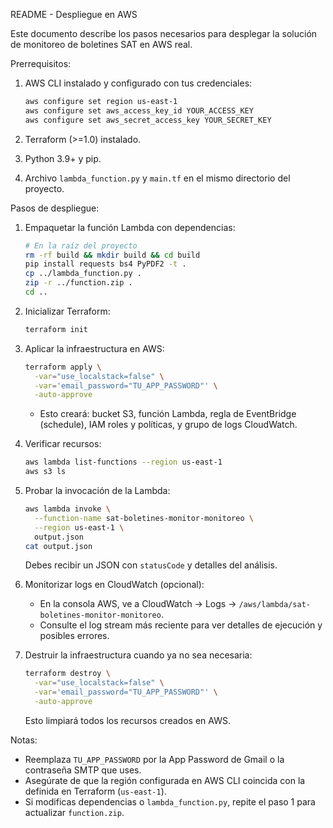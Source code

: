 README - Despliegue en AWS

Este documento describe los pasos necesarios para desplegar la solución de monitoreo de boletines SAT en AWS real.

Prerrequisitos:

1. AWS CLI instalado y configurado con tus credenciales:

   ```bash
   aws configure set region us-east-1
   aws configure set aws_access_key_id YOUR_ACCESS_KEY
   aws configure set aws_secret_access_key YOUR_SECRET_KEY
   ```
2. Terraform (>=1.0) instalado.
3. Python 3.9+ y pip.
4. Archivo `lambda_function.py` y `main.tf` en el mismo directorio del proyecto.

Pasos de despliegue:

1. Empaquetar la función Lambda con dependencias:

   ```bash
   # En la raíz del proyecto
   rm -rf build && mkdir build && cd build
   pip install requests bs4 PyPDF2 -t .
   cp ../lambda_function.py .
   zip -r ../function.zip .
   cd ..
   ```

2. Inicializar Terraform:

   ```bash
   terraform init
   ```

3. Aplicar la infraestructura en AWS:

   ```bash
   terraform apply \
     -var="use_localstack=false" \
     -var='email_password="TU_APP_PASSWORD"' \
     -auto-approve
   ```

   * Esto creará: bucket S3, función Lambda, regla de EventBridge (schedule), IAM roles y políticas, y grupo de logs CloudWatch.

4. Verificar recursos:

   ```bash
   aws lambda list-functions --region us-east-1
   aws s3 ls
   ```

5. Probar la invocación de la Lambda:

   ```bash
   aws lambda invoke \
     --function-name sat-boletines-monitor-monitoreo \
     --region us-east-1 \
     output.json
   cat output.json
   ```

   Debes recibir un JSON con `statusCode` y detalles del análisis.

6. Monitorizar logs en CloudWatch (opcional):

   * En la consola AWS, ve a CloudWatch → Logs → `/aws/lambda/sat-boletines-monitor-monitoreo`.
   * Consulte el log stream más reciente para ver detalles de ejecución y posibles errores.

7. Destruir la infraestructura cuando ya no sea necesaria:

   ```bash
   terraform destroy \
     -var="use_localstack=false" \
     -var='email_password="TU_APP_PASSWORD"' \
     -auto-approve
   ```

   Esto limpiará todos los recursos creados en AWS.

Notas:

* Reemplaza `TU_APP_PASSWORD` por la App Password de Gmail o la contraseña SMTP que uses.
* Asegúrate de que la región configurada en AWS CLI coincida con la definida en Terraform (`us-east-1`).
* Si modificas dependencias o `lambda_function.py`, repite el paso 1 para actualizar `function.zip`.
